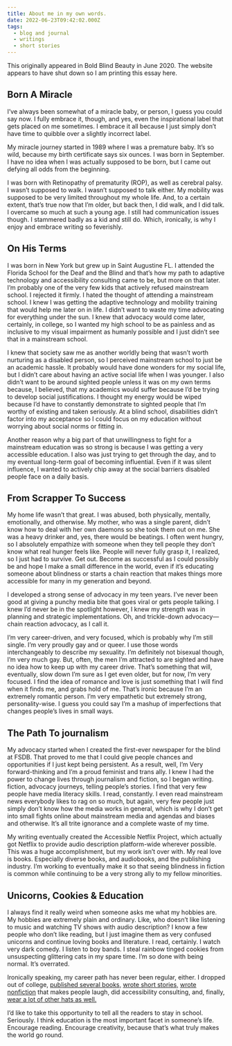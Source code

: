 ```yaml
---
title: About me in my own words.
date: 2022-06-23T09:42:02.000Z
tags:
  - blog and journal
  - writings
  - short stories
---
```


This originally appeared in Bold Blind Beauty in June 2020. The website appears to have shut down so I am printing this essay here.

## Born A Miracle

I’ve always been somewhat of a miracle baby, or person, I guess you could say now. I fully embrace it, though, and yes, even the inspirational label that gets placed on me sometimes. I embrace it all because I just simply don’t have time to quibble over a slightly incorrect label.

My miracle journey started in 1989 where I was a premature baby. It’s so wild, because my birth certificate says six ounces. I was born in September. I have no idea when I was actually supposed to be born, but I came out defying all odds from the beginning.

I was born with Retinopathy of prematurity (ROP), as well as cerebral palsy. I wasn’t supposed to walk. I wasn’t supposed to talk either. My mobility was supposed to be very limited throughout my whole life. And, to a certain extent, that’s true now that I’m older, but back then, I did walk, and I did talk. I overcame so much at such a young age. I still had communication issues though. I stammered badly as a kid and still do. Which, ironically, is why I enjoy and embrace writing so feverishly.

## On His Terms

I was born in New York but grew up in Saint Augustine FL. I attended the Florida School for the Deaf and the Blind and that’s how my path to adaptive technology and accessibility consulting came to be, but more on that later. I’m probably one of the very few kids that actively refused mainstream school. I rejected it firmly. I hated the thought of attending a mainstream school. I knew I was getting the adaptive technology and mobility training that would help me later on in life. I didn’t want to waste my time advocating for everything under the sun. I knew that advocacy would come later, certainly, in college, so I wanted my high school to be as painless and as inclusive to my visual impairment as humanly possible and I just didn’t see that in a mainstream school.

I knew that society saw me as another worldly being that wasn’t worth nurturing as a disabled person, so I perceived mainstream school to just be an academic hassle. It probably would have done wonders for my social life, but I didn’t care about having an active social life when I was younger. I also didn’t want to be around sighted people unless it was on my own terms because, I believed, that my academics would suffer because I’d be trying to develop social justifications. I thought my energy would be wiped because I’d have to constantly demonstrate to sighted people that I’m worthy of existing and taken seriously. At a blind school, disabilities didn’t factor into my acceptance so I could focus on my education without worrying about social norms or fitting in.

Another reason why a big part of that unwillingness to fight for a mainstream education was so strong is because I was getting a very accessible education. I also was just trying to get through the day, and to my eventual long-term goal of becoming influential. Even if it was silent influence, I wanted to actively chip away at the social barriers disabled people face on a daily basis.

## From Scrapper To Success

My home life wasn’t that great. I was abused, both physically, mentally, emotionally, and otherwise. My mother, who was a single parent, didn’t know how to deal with her own daemons so she took them out on me. She was a heavy drinker and, yes, there would be beatings. I often went hungry, so I absolutely empathize with someone when they tell people they don’t know what real hunger feels like. People will never fully grasp it, I realized, so I just had to survive. Get out. Become as successful as I could possibly be and hope I make a small difference in the world, even if it’s educating someone about blindness or starts a chain reaction that makes things more accessible for many in my generation and beyond.

I developed a strong sense of advocacy in my teen years. I’ve never been good at giving a punchy media bite that goes viral or gets people talking. I knew I’d never be in the spotlight however, I knew my strength was in planning and strategic implementations. Oh, and trickle-down advocacy—chain reaction advocacy, as I call it.

I’m very career-driven, and very focused, which is probably why I’m still single. I’m very proudly gay and or queer. I use those words interchangeably to describe my sexuality. I’m definitely not bisexual though, I’m very much gay. But, often, the men I’m attracted to are sighted and have no idea how to keep up with my career drive. That’s something that will, eventually, slow down I’m sure as I get even older, but for now, I’m very focused. I find the idea of romance and love is just something that I will find when it finds me, and grabs hold of me. That’s ironic because I’m an extremely romantic person. I’m very empathetic but extremely strong, personality-wise. I guess you could say I’m a mashup of imperfections that changes people’s lives in small ways.

## The Path To journalism

My advocacy started when I created the first-ever newspaper for the blind at FSDB. That proved to me that I could give people chances and opportunities if I just kept being persistent. As a result, well, I’m Very forward-thinking and I’m a proud feminist and trans ally. I knew I had the power to change lives through journalism and fiction, so I began writing. fiction, advocacy journeys, telling people’s stories. I find that very few people have media literacy skills. I read, constantly. I even read mainstream news everybody likes to rag on so much, but again, very few people just simply don’t know how the media works in general, which is why I don’t get into small fights online about mainstream media and agendas and biases and otherwise. It’s all trite ignorance and a complete waste of my time.

My writing eventually created the Accessible Netflix Project, which actually got Netflix to provide audio description platform-wide wherever possible. This was a huge accomplishment, but my work isn’t over with. My real love is books. Especially diverse books, and audiobooks, and the publishing industry. I’m working to eventually make it so that seeing blindness in fiction is common while continuing to be a very strong ally to my fellow minorities.

## Unicorns, Cookies & Education

I always find it really weird when someone asks me what my hobbies are. My hobbies are extremely plain and ordinary. Like, who doesn’t like listening to music and watching TV shows with audio description? I know a few people who don’t like reading, but I just imagine them as very confused unicorns and continue loving books and literature. I read, certainly. I watch very dark comedy. I listen to boy bands. I steal rainbow tinged cookies from unsuspecting glittering cats in my spare time. I’m so done with being normal. It’s overrated.

Ironically speaking, my career path has never been regular, either. I dropped out of college, [published several books,](/books) [wrote short stories,](/shorts) [wrote nonfiction](/writings) that makes people laugh, did accessibility consulting, and, finally, [wear a lot of other hats as well.](/resume)

I’d like to take this opportunity to tell all the readers to stay in school. Seriously. I think education is the most important facet in someone’s life. Encourage reading. Encourage creativity, because that’s what truly makes the world go round.
